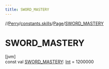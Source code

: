 ```yaml
---
title: SWORD_MASTERY
---
```

//[Perry](../../../index.html)/[constants.skills](../index.html)/[Page](index.html)/[SWORD_MASTERY](-s-w-o-r-d_-m-a-s-t-e-r-y.html)



# SWORD_MASTERY



[jvm]\
const val [SWORD_MASTERY](-s-w-o-r-d_-m-a-s-t-e-r-y.html): [Int](https://kotlinlang.org/api/latest/jvm/stdlib/kotlin/-int/index.html) = 1200000





